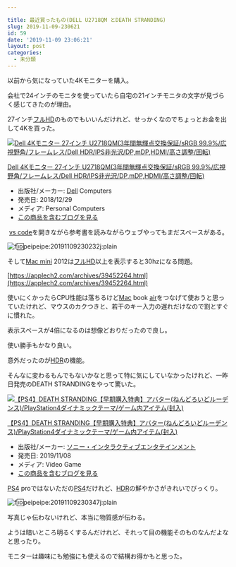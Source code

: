 ```yaml
---

title: 最近買ったもの(DELL U2718QM とDEATH STRANDING)
slug: 2019-11-09-230621
id: 59
date: '2019-11-09 23:06:21'
layout: post
categories:
  - 未分類
---
```


以前から気になっていた4Kモニターを購入。

会社で24インチのモニタを使っていたら自宅の21インチモニタの文字が見づらく感じてきたのが理由。

27インチ[フルHD](http://d.hatena.ne.jp/keyword/%A5%D5%A5%EBHD)のものでもいいんだけれど、せっかくなのでちょっとお金を出して4Kを買った。



[![Dell 4Kモニター 27インチ U2718QM(3年間無輝点交換保証/sRGB 99.9%/広視野角/フレームレス/Dell HDR/IPS非光沢/DP,mDP,HDMI/高さ調整/回転)](https://images-fe.ssl-images-amazon.com/images/I/51FqIA4ZLOL._SL160_.jpg "Dell 4Kモニター 27インチ U2718QM(3年間無輝点交換保証/sRGB 99.9%/広視野角/フレームレス/Dell HDR/IPS非光沢/DP,mDP,HDMI/高さ調整/回転)")](http://www.amazon.co.jp/exec/obidos/ASIN/B07LC3L6JG/peipeipe-22/)



[Dell 4Kモニター 27インチ U2718QM(3年間無輝点交換保証/sRGB 99.9%/広視野角/フレームレス/Dell HDR/IPS非光沢/DP,mDP,HDMI/高さ調整/回転)](http://www.amazon.co.jp/exec/obidos/ASIN/B07LC3L6JG/peipeipe-22/)

*   出版社/メーカー: [Dell](http://d.hatena.ne.jp/keyword/Dell) Computers
*   発売日: 2018/12/29
*   メディア: Personal Computers
*   [この商品を含むブログを見る](http://d.hatena.ne.jp/asin/B07LC3L6JG/peipeipe-22)







 [vs code](http://d.hatena.ne.jp/keyword/vs%20code)を開きながら参考書を読みながらウェブやってもまだスペースがある。

![f:id:peipeipe:20191109230232j:plain](https://cdn-ak.f.st-hatena.com/images/fotolife/p/peipeipe/20191109/20191109230232.jpg "f:id:peipeipe:20191109230232j:plain")

そして[Mac mini](http://d.hatena.ne.jp/keyword/Mac%20mini) 2012は[フルHD](http://d.hatena.ne.jp/keyword/%A5%D5%A5%EBHD)以上を表示すると30hzになる問題。

[https://applech2.com/archives/39452264.html](https://applech2.com/archives/39452264.html)

使いにくかったらCPU性能は落ちるけど[Mac](http://d.hatena.ne.jp/keyword/Mac) book [air](http://d.hatena.ne.jp/keyword/air)をつなげて使おうと思っていたけれど、マウスのカクつきと、若干のキー入力の遅れだけなので割とすぐに慣れた。 

表示スペースが4倍になるのは想像どおりだったので良し。

使い勝手もかなり良い。

意外だったのが[HDR](http://d.hatena.ne.jp/keyword/HDR)の機能。

そんなに変わるもんでもないかなと思って特に気にしていなかったけれど、一昨日発売のDEATH STRANDINGをやって驚いた。



[![【PS4】DEATH STRANDING【早期購入特典】アバター(ねんどろいどルーデンス)/PlayStation4ダイナミックテーマ/ゲーム内アイテム(封入)](https://images-fe.ssl-images-amazon.com/images/I/513%2BACNnfSL._SL160_.jpg "【PS4】DEATH STRANDING【早期購入特典】アバター(ねんどろいどルーデンス)/PlayStation4ダイナミックテーマ/ゲーム内アイテム(封入)")](http://www.amazon.co.jp/exec/obidos/ASIN/B07SLC1WDN/peipeipe-22/)



[【PS4】DEATH STRANDING【早期購入特典】アバター(ねんどろいどルーデンス)/PlayStation4ダイナミックテーマ/ゲーム内アイテム(封入)](http://www.amazon.co.jp/exec/obidos/ASIN/B07SLC1WDN/peipeipe-22/)

*   出版社/メーカー: [ソニー・インタラクティブエンタテインメント](http://d.hatena.ne.jp/keyword/%A5%BD%A5%CB%A1%BC%A1%A6%A5%A4%A5%F3%A5%BF%A5%E9%A5%AF%A5%C6%A5%A3%A5%D6%A5%A8%A5%F3%A5%BF%A5%C6%A5%A4%A5%F3%A5%E1%A5%F3%A5%C8)
*   発売日: 2019/11/08
*   メディア: Video Game
*   [この商品を含むブログを見る](http://d.hatena.ne.jp/asin/B07SLC1WDN/peipeipe-22)







[PS4](http://d.hatena.ne.jp/keyword/PS4) proではないただの[PS4](http://d.hatena.ne.jp/keyword/PS4)だけれど、[HDR](http://d.hatena.ne.jp/keyword/HDR)の鮮やかさがきれいでびっくり。

![f:id:peipeipe:20191109230347j:plain](https://cdn-ak.f.st-hatena.com/images/fotolife/p/peipeipe/20191109/20191109230347.jpg "f:id:peipeipe:20191109230347j:plain")

写真じゃ伝わないけれど、本当に物質感が伝わる。

ようは暗いところ明るくするんだけれど、それって目の機能そのものなんだよなと思ったり。

モニターは趣味にも勉強にも使えるので結構お得かもと思った。